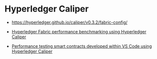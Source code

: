 
# Hyperledger Caliper

* https://hyperledger.github.io/caliper/v0.3.2/fabric-config/

* [Hyperledger Fabric performance benchmarking using Hyperledger Caliper](https://medium.com/coinmonks/hyperledger-fabric-blockchain-performance-benchmark-using-hyperleger-capiler-66d9a9af5cce)
* [Performance testing smart contracts developed within VS Code using Hyperledger Caliper](https://developer.ibm.com/tutorials/blockchain-performance-testing-smart-contracts-vscode-caliper/)
